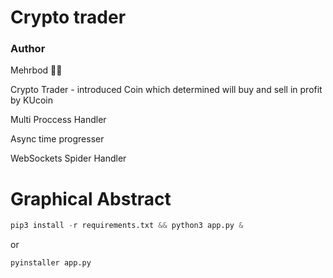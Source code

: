 # Crypto trader
### Author
Mehrbod :man_technologist:

Crypto Trader - introduced Coin which determined will buy and sell in profit by KUcoin

Multi Proccess Handler

Async time progresser

WebSockets Spider Handler
# Graphical Abstract
``` python
pip3 install -r requirements.txt && python3 app.py &
```
or
```python
pyinstaller app.py
```
